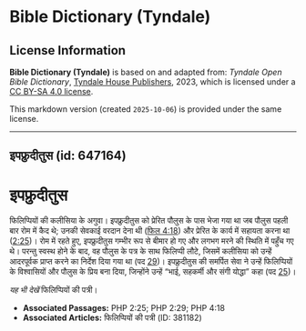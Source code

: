 # Bible Dictionary (Tyndale)

## License Information

**Bible Dictionary (Tyndale)** is based on and adapted from: _Tyndale Open Bible Dictionary_, [Tyndale House Publishers](https://tyndaleopenresources.com/), 2023, which is licensed under a [CC BY-SA 4.0 license](https://creativecommons.org/licenses/by-sa/4.0/legalcode.en).

This markdown version (created `2025-10-06`) is provided under the same license.



--------------------------------

## इपफ्रुदीतुस (id: 647164)

इपफ्रुदीतुस
===========

फिलिप्पियों की कलीसिया के अगुवा। इपफ्रुदीतुस को प्रेरित पौलुस के पास भेजा गया था जब पौलुस पहली बार रोम में कैद थे; उनकी सेवकाई वरदान देना थी ([फिल 4:18](https://ref.ly/Phil4:18)) और प्रेरित के कार्य में सहायता करना था ([2:25](https://ref.ly/Phil2:25))। रोम में रहते हुए, इपफ्रुदीतुस गम्भीर रूप से बीमार हो गए और लगभग मरने की स्थिति में पहुँच गए थे। परन्तु स्वस्थ होने के बाद, वह पौलुस के पत्र के साथ फिलिप्पी लौटे, जिसमें कलीसिया को उन्हें आदरपूर्वक प्राप्त करने का निर्देश दिया गया था (पद [29](https://ref.ly/Phil2:29))। इपफ्रुदीतुस की समर्पित सेवा ने उन्हें फिलिप्पियों के विश्वासियों और पौलुस के प्रिय बना दिया, जिन्होंने उन्हें “भाई, सहकर्मी और संगी योद्धा” कहा (पद [25](https://ref.ly/Phil2:25))।

*यह भी देखें* फिलिप्पियों की पत्री।

* **Associated Passages:** PHP 2:25; PHP 2:29; PHP 4:18
* **Associated Articles:** फिलिप्पियों की पत्री (ID: 381182)

